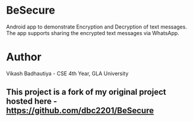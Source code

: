 # BeSecure
Android app to demonstrate Encryption and Decryption of text messages. The app supports sharing the encrypted text messages via WhatsApp.
# Author
Vikash Badhautiya - CSE 4th Year, GLA University
## This project is a fork of my original project hosted here - https://github.com/dbc2201/BeSecure
